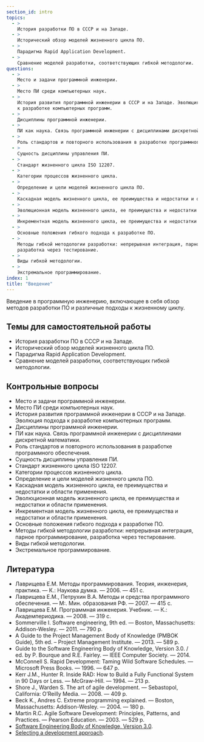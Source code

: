 ```yaml
---
section_id: intro
topics:
  - >
    История разработки ПО в СССР и на Западе.
  - >
    Исторический обзор моделей жизненного цикла ПО.
  - >
    Парадигма Rapid Application Development.
  - >
    Сравнение моделей разработки, соответствующих гибкой методологии.
questions:
  - >
    Место и задачи программной инженерии.
  - >
    Место ПИ среди компьютерных наук.
  - >
    История развития программной инженерии в СССР и на Западе. Эволюция подхода
    к разработке компьютерных программ.
  - >
    Дисциплины программной инженерии.
  - >
    ПИ как наука. Связь программной инженерии с дисциплинами дискретной математики.
  - >
    Роль стандартов и повторного использования в разработке программного обеспечения.
  - >
    Сущность дисциплины управления ПИ.
  - >
    Стандарт жизненного цикла ISO 12207.
  - >
    Категории процессов жизненного цикла.
  - >
    Определение и цели моделей жизненного цикла ПО.
  - >
    Каскадная модель жизненного цикла, ее преимущества и недостатки и области применения.
  - >
    Эволюционная модель жизненного цикла, ее преимущества и недостатки и области применения.
  - >
    Инкрементная модель жизненного цикла, ее преимущества и недостатки и области применения.
  - >
    Основные положения гибкого подхода к разработке ПО.
  - >
    Методы гибкой методологии разработки: непрерывная интеграция, парное программирование,
    разработка через тестирование.
  - >
    Виды гибкой методологии.
  - >
    Экстремальное программирование.
index: 1
title: "Введение"
---
```


Введение в программную инженерию, включающее в себя обзор методов разработки ПО и
различные подходы к жизненному циклу.

<!--list-->

## Темы для самостоятельной работы

* История разработки ПО в СССР и на Западе.
* Исторический обзор моделей жизненного цикла ПО.
* Парадигма Rapid Application Development.
* Сравнение моделей разработки, соответствующих гибкой методологии.

## Контрольные вопросы

* Место и задачи программной инженерии.
* Место ПИ среди компьютерных наук.
* История развития программной инженерии в СССР и на Западе. Эволюция подхода
  к разработке компьютерных программ.
* Дисциплины программной инженерии.
* ПИ как наука. Связь программной инженерии с дисциплинами дискретной математики.
* Роль стандартов и повторного использования в разработке программного обеспечения.
* Сущность дисциплины управления ПИ.
* Стандарт жизненного цикла ISO 12207.
* Категории процессов жизненного цикла.
* Определение и цели моделей жизненного цикла ПО.
* Каскадная модель жизненного цикла, ее преимущества и недостатки и области применения.
* Эволюционная модель жизненного цикла, ее преимущества и недостатки и области применения.
* Инкрементная модель жизненного цикла, ее преимущества и недостатки и области применения.
* Основные положения гибкого подхода к разработке ПО.
* Методы гибкой методологии разработки: непрерывная интеграция, парное программирование,
  разработка через тестирование.
* Виды гибкой методологии.
* Экстремальное программирование.

## Литература

* Лаврищева Е.М. Методы программирования. Теория, инженерия, практика. —
  К.: Наукова думка. — 2006. — 451 с.
* Лаврищева Е.М., Петрухин В.А. Методы и средства программного обеспечения. —
  М:. Мин. образования РФ. — 2007. — 415 с.
* Лаврищева Е.М. Программная инженерия. Учебник. — К.: Академпериодика. —
  2008. — 319 с.
* Sommerville I. Software engineering, 9th ed. — Boston, Massachusetts:
  Addison-Wesley. — 2011. — 790 p.
* A Guide to the Project Management Body of Knowledge (PMBOK Guide), 5th ed. –
  Project Management Institute. — 2013. — 589 p.
* Guide to the Software Engineering Body of Knowledge, Version 3.0. /
  ed. by P. Bourque and R.E. Fairley. — IEEE Computer Society. — 2014.
* McConnell S. Rapid Development: Taming Wild Software Schedules. — Microsoft
  Press Books. — 1996. — 647 p.
* Kerr J.M., Hunter R. Inside RAD: How to Build a Fully Functional System
  in 90 Days or Less. — McGraw-Hill. — 1994. — 213 p.
* Shore J., Warden S. The art of agile development. — Sebastopol, California:
  O’Reilly Media. — 2008. — 409 p.
* Beck K., Andres C. Extreme programming explained. — Boston, Massachusetts:
  Addison-Wesley. — 2004. — 180 p.
* Martin R.C. Agile Software Development: Principles, Patterns, and Practices. —
  Pearson Education. — 2003. — 529 p.
* [Software Engineering Body of Knowledge, Version 3.0][swebok].
* [Selecting a development approach][approach].

[swebok]: https://www.computer.org/web/swebok/v3
[approach]: https://www.cms.gov/Research-Statistics-Data-and-Systems/CMS-Information-Technology/XLC/Downloads/SelectingDevelopmentApproach.pdf
